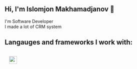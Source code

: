 ## Hi, I'm Islomjon Makhamadjanov 👋
I'm Software Developer <br/>
I made a lot of CRM system

## Langauges and frameworks I work with:

<code>
  <img src="https://w7.pngwing.com/pngs/792/780/png-transparent-python-computer-icons-tutorial-computer-programming-social-icons-miscellaneous-angle-text-thumbnail.png" width="25"/>
</code>
